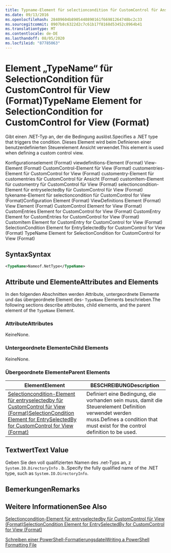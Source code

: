 ```yaml
---
title: Typname-Element für selectioncondition für CustomControl für Ansicht (Format) | Microsoft-Dokumentation
ms.date: 09/13/2016
ms.openlocfilehash: 28409604b8905440890161f66981264748bc2c33
ms.sourcegitcommit: 0907b8c6322d2c7c61b17f8168d53452c8964b41
ms.translationtype: MT
ms.contentlocale: de-DE
ms.lasthandoff: 08/05/2020
ms.locfileid: "87785063"
---
```

# <a name="typename-element-for-selectioncondition-for-customcontrol-for-view--format"></a><span data-ttu-id="f1f82-102">Element „TypeName“ für SelectionCondition für CustomControl für View (Format)</span><span class="sxs-lookup"><span data-stu-id="f1f82-102">TypeName Element for SelectionCondition for CustomControl for View  (Format)</span></span>

<span data-ttu-id="f1f82-103">Gibt einen .NET-Typ an, der die Bedingung auslöst.</span><span class="sxs-lookup"><span data-stu-id="f1f82-103">Specifies a .NET type that triggers the condition.</span></span> <span data-ttu-id="f1f82-104">Dieses Element wird beim Definieren einer benutzerdefinierten Steuerelement Ansicht verwendet.</span><span class="sxs-lookup"><span data-stu-id="f1f82-104">This element is used when defining a custom control view.</span></span>

<span data-ttu-id="f1f82-105">Konfigurationselement (Format) viewdefinitions-Element (Format) View-Element (Format) CustomControl-Element für View (Format) customentries-Element für CustomControl for View (Format) customentry-Element für customentries für CustomControl für Ansicht (Format) customItem-Element für customentry für CustomControl für View (Format) selectioncondition-Element für entryselectedby für CustomControl für View (Format) tykename-Element für selectioncondition für CustomControl for View (Format)</span><span class="sxs-lookup"><span data-stu-id="f1f82-105">Configuration Element (Format) ViewDefinitions Element (Format) View Element (Format) CustomControl Element for View (Format) CustomEntries Element for CustomControl for View (Format) CustomEntry Element for CustomEntries for CustomControl for View (Format) CustomItem Element for CustomEntry for CustomControl for View (Format) SelectionCondition Element for EntrySelectedBy for CustomControl for View (Format) TypeName Element for SelectionCondition for CustomControl for View  (Format)</span></span>

## <a name="syntax"></a><span data-ttu-id="f1f82-106">Syntax</span><span class="sxs-lookup"><span data-stu-id="f1f82-106">Syntax</span></span>

```xml
<TypeName>Nameof.NetType</TypeName>

```

## <a name="attributes-and-elements"></a><span data-ttu-id="f1f82-107">Attribute und Elemente</span><span class="sxs-lookup"><span data-stu-id="f1f82-107">Attributes and Elements</span></span>

<span data-ttu-id="f1f82-108">In den folgenden Abschnitten werden Attribute, untergeordnete Elemente und das übergeordnete Element des- `TypeName` Elements beschrieben.</span><span class="sxs-lookup"><span data-stu-id="f1f82-108">The following sections describe attributes, child elements, and the parent element of the `TypeName` Element.</span></span>

### <a name="attributes"></a><span data-ttu-id="f1f82-109">Attribute</span><span class="sxs-lookup"><span data-stu-id="f1f82-109">Attributes</span></span>

<span data-ttu-id="f1f82-110">Keine</span><span class="sxs-lookup"><span data-stu-id="f1f82-110">None.</span></span>

### <a name="child-elements"></a><span data-ttu-id="f1f82-111">Untergeordnete Elemente</span><span class="sxs-lookup"><span data-stu-id="f1f82-111">Child Elements</span></span>

<span data-ttu-id="f1f82-112">Keine</span><span class="sxs-lookup"><span data-stu-id="f1f82-112">None.</span></span>

### <a name="parent-elements"></a><span data-ttu-id="f1f82-113">Übergeordnete Elemente</span><span class="sxs-lookup"><span data-stu-id="f1f82-113">Parent Elements</span></span>

|<span data-ttu-id="f1f82-114">Element</span><span class="sxs-lookup"><span data-stu-id="f1f82-114">Element</span></span>|<span data-ttu-id="f1f82-115">BESCHREIBUNG</span><span class="sxs-lookup"><span data-stu-id="f1f82-115">Description</span></span>|
|-------------|-----------------|
|[<span data-ttu-id="f1f82-116">Selectioncondition-Element für entryselectedby für CustomControl für View (Format)</span><span class="sxs-lookup"><span data-stu-id="f1f82-116">SelectionCondition Element for EntrySelectedBy for CustomControl for View (Format)</span></span>](./selectioncondition-element-for-entryselectedby-for-customcontrol-format.md)|<span data-ttu-id="f1f82-117">Definiert eine Bedingung, die vorhanden sein muss, damit die Steuerelement Definition verwendet werden muss.</span><span class="sxs-lookup"><span data-stu-id="f1f82-117">Defines a condition that must exist for the control definition to be used.</span></span>|

## <a name="text-value"></a><span data-ttu-id="f1f82-118">Textwert</span><span class="sxs-lookup"><span data-stu-id="f1f82-118">Text Value</span></span>

<span data-ttu-id="f1f82-119">Geben Sie den voll qualifizierten Namen des .net-Typs an, z `System.IO.DirectoryInfo` . b..</span><span class="sxs-lookup"><span data-stu-id="f1f82-119">Specify the fully qualified name of the .NET type, such as `System.IO.DirectoryInfo`.</span></span>

## <a name="remarks"></a><span data-ttu-id="f1f82-120">Bemerkungen</span><span class="sxs-lookup"><span data-stu-id="f1f82-120">Remarks</span></span>

## <a name="see-also"></a><span data-ttu-id="f1f82-121">Weitere Informationen</span><span class="sxs-lookup"><span data-stu-id="f1f82-121">See Also</span></span>

[<span data-ttu-id="f1f82-122">Selectioncondition-Element für entryselectedby für CustomControl für View (Format)</span><span class="sxs-lookup"><span data-stu-id="f1f82-122">SelectionCondition Element for EntrySelectedBy for CustomControl for View (Format)</span></span>](./selectioncondition-element-for-entryselectedby-for-customcontrol-format.md)

[<span data-ttu-id="f1f82-123">Schreiben einer PowerShell-Formatierungsdatei</span><span class="sxs-lookup"><span data-stu-id="f1f82-123">Writing a PowerShell Formatting File</span></span>](./writing-a-powershell-formatting-file.md)
